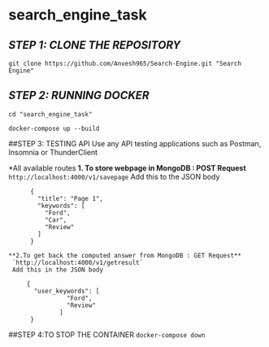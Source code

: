 # search_engine_task

## *STEP 1: CLONE THE REPOSITORY*
`git clone https://github.com/Anvesh965/Search-Engine.git "Search Engine"`

## *STEP 2: RUNNING DOCKER*
```
cd "search_engine_task"

docker-compose up --build
```
##STEP 3: TESTING API
Use any API testing applications such as Postman, Insomnia or ThunderClient

*All available routes
   **1. To store webpage in MongoDB : POST Request**
    `http://localhost:4000/v1/savepage`
     Add this to the JSON body
```
      {
        "title": "Page 1",
        "keywords": [
          "Ford",
          "Car",
          "Review"
        ]
      }
 ```
    **2.To get back the computed answer from MongoDB : GET Request**
     `http://localhost:4000/v1/getresult`
     Add this in the JSON body
```
     {    
       "user_keywords": [
                "Ford",      
                "Review"    
              ]
      }
```
##STEP 4:TO STOP THE CONTAINER
`docker-compose down`
      
    
    

